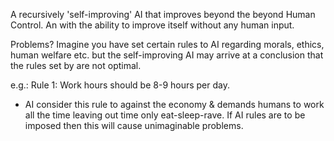 A recursively 'self-improving' AI that improves beyond the beyond Human Control.
An with the ability to improve itself without any human input.

Problems?
Imagine you have set certain rules to AI regarding morals, ethics, human welfare etc. but the self-improving AI may arrive at a conclusion that the rules set by are not optimal.

e.g.:
Rule 1: Work hours should be 8-9 hours per day.
- AI consider this rule to against the economy & demands humans to work all the time leaving out time only eat-sleep-rave. If AI rules are to be imposed then this will cause unimaginable problems.

